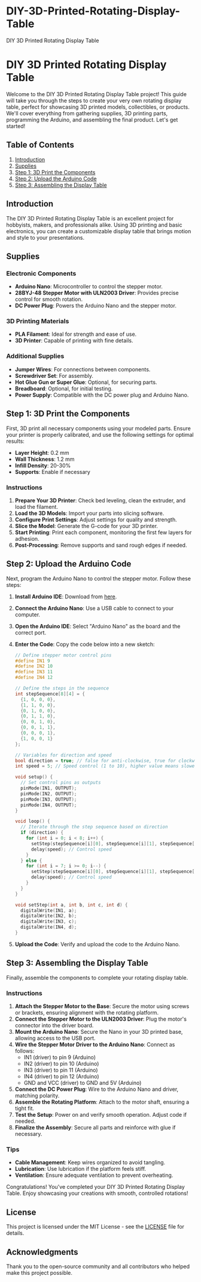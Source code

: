 # DIY-3D-Printed-Rotating-Display-Table
DIY 3D Printed Rotating Display Table

# DIY 3D Printed Rotating Display Table

Welcome to the DIY 3D Printed Rotating Display Table project! This guide will take you through the steps to create your very own rotating display table, perfect for showcasing 3D printed models, collectibles, or products. We'll cover everything from gathering supplies, 3D printing parts, programming the Arduino, and assembling the final product. Let's get started!

## Table of Contents

1. [Introduction](#introduction)
2. [Supplies](#supplies)
3. [Step 1: 3D Print the Components](#step-1-3d-print-the-components)
4. [Step 2: Upload the Arduino Code](#step-2-upload-the-arduino-code)
5. [Step 3: Assembling the Display Table](#step-3-assembling-the-display-table)

## Introduction

The DIY 3D Printed Rotating Display Table is an excellent project for hobbyists, makers, and professionals alike. Using 3D printing and basic electronics, you can create a customizable display table that brings motion and style to your presentations.

## Supplies

### Electronic Components
- **Arduino Nano**: Microcontroller to control the stepper motor.
- **28BYJ-48 Stepper Motor with ULN2003 Driver**: Provides precise control for smooth rotation.
- **DC Power Plug**: Powers the Arduino Nano and the stepper motor.

### 3D Printing Materials
- **PLA Filament**: Ideal for strength and ease of use.
- **3D Printer**: Capable of printing with fine details.

### Additional Supplies
- **Jumper Wires**: For connections between components.
- **Screwdriver Set**: For assembly.
- **Hot Glue Gun or Super Glue**: Optional, for securing parts.
- **Breadboard**: Optional, for initial testing.
- **Power Supply**: Compatible with the DC power plug and Arduino Nano.

## Step 1: 3D Print the Components

First, 3D print all necessary components using your modeled parts. Ensure your printer is properly calibrated, and use the following settings for optimal results:

- **Layer Height**: 0.2 mm
- **Wall Thickness**: 1.2 mm
- **Infill Density**: 20-30%
- **Supports**: Enable if necessary

### Instructions

1. **Prepare Your 3D Printer**: Check bed leveling, clean the extruder, and load the filament.
2. **Load the 3D Models**: Import your parts into slicing software.
3. **Configure Print Settings**: Adjust settings for quality and strength.
4. **Slice the Model**: Generate the G-code for your 3D printer.
5. **Start Printing**: Print each component, monitoring the first few layers for adhesion.
6. **Post-Processing**: Remove supports and sand rough edges if needed.

## Step 2: Upload the Arduino Code

Next, program the Arduino Nano to control the stepper motor. Follow these steps:

1. **Install Arduino IDE**: Download from [here](https://www.arduino.cc/en/software).
2. **Connect the Arduino Nano**: Use a USB cable to connect to your computer.
3. **Open the Arduino IDE**: Select "Arduino Nano" as the board and the correct port.
4. **Enter the Code**: Copy the code below into a new sketch:

    ```cpp
    // Define stepper motor control pins
    #define IN1 9
    #define IN2 10
    #define IN3 11
    #define IN4 12

    // Define the steps in the sequence
    int stepSequence[8][4] = {
      {1, 0, 0, 0},
      {1, 1, 0, 0},
      {0, 1, 0, 0},
      {0, 1, 1, 0},
      {0, 0, 1, 0},
      {0, 0, 1, 1},
      {0, 0, 0, 1},
      {1, 0, 0, 1}
    };

    // Variables for direction and speed
    bool direction = true; // false for anti-clockwise, true for clockwise
    int speed = 5; // Speed control (1 to 10), higher value means slower speed

    void setup() {
      // Set control pins as outputs
      pinMode(IN1, OUTPUT);
      pinMode(IN2, OUTPUT);
      pinMode(IN3, OUTPUT);
      pinMode(IN4, OUTPUT);
    }

    void loop() {
      // Iterate through the step sequence based on direction
      if (direction) {
        for (int i = 0; i < 8; i++) {
          setStep(stepSequence[i][0], stepSequence[i][1], stepSequence[i][2], stepSequence[i][3]);
          delay(speed); // Control speed
        }
      } else {
        for (int i = 7; i >= 0; i--) {
          setStep(stepSequence[i][0], stepSequence[i][1], stepSequence[i][2], stepSequence[i][3]);
          delay(speed); // Control speed
        }
      }
    }

    void setStep(int a, int b, int c, int d) {
      digitalWrite(IN1, a);
      digitalWrite(IN2, b);
      digitalWrite(IN3, c);
      digitalWrite(IN4, d);
    }
    ```

5. **Upload the Code**: Verify and upload the code to the Arduino Nano.

## Step 3: Assembling the Display Table

Finally, assemble the components to complete your rotating display table.

### Instructions

1. **Attach the Stepper Motor to the Base**: Secure the motor using screws or brackets, ensuring alignment with the rotating platform.
2. **Connect the Stepper Motor to the ULN2003 Driver**: Plug the motor's connector into the driver board.
3. **Mount the Arduino Nano**: Secure the Nano in your 3D printed base, allowing access to the USB port.
4. **Wire the Stepper Motor Driver to the Arduino Nano**: Connect as follows:
    - IN1 (driver) to pin 9 (Arduino)
    - IN2 (driver) to pin 10 (Arduino)
    - IN3 (driver) to pin 11 (Arduino)
    - IN4 (driver) to pin 12 (Arduino)
    - GND and VCC (driver) to GND and 5V (Arduino)
5. **Connect the DC Power Plug**: Wire to the Arduino Nano and driver, matching polarity.
6. **Assemble the Rotating Platform**: Attach to the motor shaft, ensuring a tight fit.
7. **Test the Setup**: Power on and verify smooth operation. Adjust code if needed.
8. **Finalize the Assembly**: Secure all parts and reinforce with glue if necessary.

### Tips
- **Cable Management**: Keep wires organized to avoid tangling.
- **Lubrication**: Use lubrication if the platform feels stiff.
- **Ventilation**: Ensure adequate ventilation to prevent overheating.

Congratulations! You've completed your DIY 3D Printed Rotating Display Table. Enjoy showcasing your creations with smooth, controlled rotations!

## License

This project is licensed under the MIT License - see the [LICENSE](LICENSE) file for details.

## Acknowledgments

Thank you to the open-source community and all contributors who helped make this project possible.

